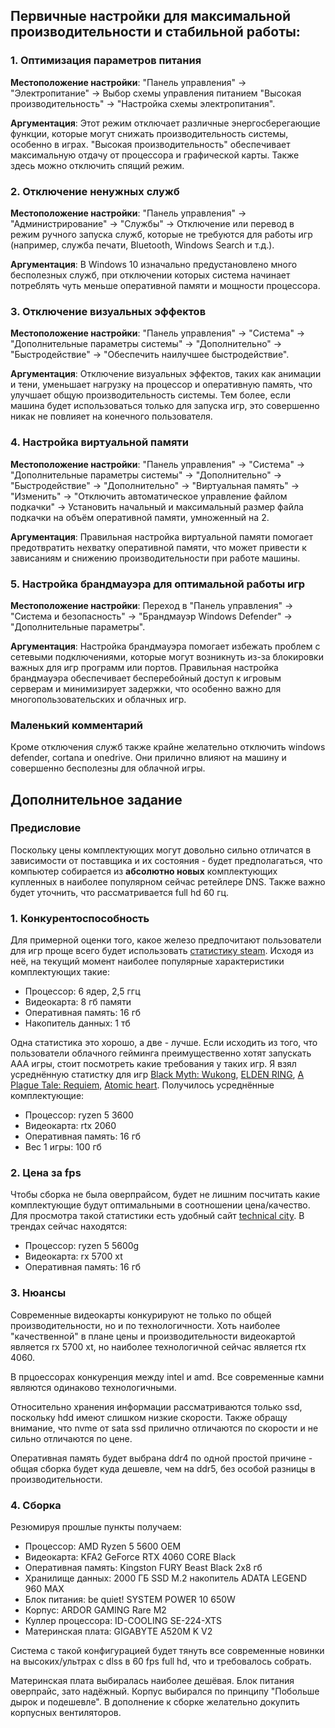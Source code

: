 ## Первичные настройки для максимальной производительности и стабильной работы:

### 1. Оптимизация параметров питания

**Местоположение настройки**: "Панель управления" -> "Электропитание" -> Выбор схемы управления питанием "Высокая производительность" -> "Настройка схемы электропитания".

**Аргументация**: Этот режим отключает различные энергосберегающие функции, которые могут снижать производительность системы, особенно в играх. "Высокая производительность" обеспечивает максимальную отдачу от процессора и графической карты. Также здесь можно отключить спящий режим.

### 2. Отключение ненужных служб

**Местоположение настройки**: "Панель управления" -> "Администрирование" -> "Службы" -> Отключение или перевод в режим ручного запуска служб, которые не требуются для работы игр (например, служба печати, Bluetooth, Windows Search и т.д.).

**Аргументация**: В Windows 10 изначально предустановлено много бесполезных служб, при отключении которых система начинает потреблять чуть меньше оперативной памяти и мощности процессора.

### 3. Отключение визуальных эффектов

**Местоположение настройки**: "Панель управления" -> "Система" -> "Дополнительные параметры системы" -> "Дополнительно" -> "Быстродействие" -> "Обеспечить наилучшее быстродействие".

**Аргументация**: Отключение визуальных эффектов, таких как анимации и тени, уменьшает нагрузку на процессор и оперативную память, что улучшает общую производительность системы. Тем более, если машина будет использоваться только для запуска игр, это совершенно никак не повлияет на конечного пользователя.

### 4. Настройка виртуальной памяти

**Местоположение настройки**: "Панель управления" -> "Система" -> "Дополнительные параметры системы" -> "Дополнительно" -> "Быстродействие" -> "Дополнительно" -> "Виртуальная память" -> "Изменить" -> "Отключить автоматическое управление файлом подкачки" -> Установить начальный и максимальный размер файла подкачки на объём оперативной памяти, умноженный на 2.

**Аргументация**: Правильная настройка виртуальной памяти помогает предотвратить нехватку оперативной памяти, что может привести к зависаниям и снижению производительности при работе машины.

### 5. Настройка брандмауэра для оптимальной работы игр

**Местоположение настройки**: Переход в "Панель управления" -> "Система и безопасность" -> "Брандмауэр Windows Defender" -> "Дополнительные параметры".

**Аргументация**: Настройка брандмауэра помогает избежать проблем с сетевыми подключениями, которые могут возникнуть из-за блокировки важных для игр программ или портов. Правильная настройка брандмауэра обеспечивает бесперебойный доступ к игровым серверам и минимизирует задержки, что особенно важно для многопользовательских и облачных игр.

### Маленький комментарий

Кроме отключения служб также крайне желательно отключить windows defender, cortana и onedrive. Они прилично влияют на машину и совершенно бесполезны для облачной игры.

## Дополнительное задание

### Предисловие

Поскольку цены комплектующих могут довольно сильно отличатся в зависимости от поставщика и их состояния - будет предполагаться, что компьютер собирается из **абсолютно новых** комплектующих купленных в наиболее популярном сейчас ретейлере DNS. Также важно будет уточнить, что рассматривается full hd 60 гц.

### 1. Конкурентоспособность

Для примерной оценки того, какое железо предпочитают пользователи для игр проще всего будет использовать [статистику steam](https://store.steampowered.com/hwsurvey/). Исходя из неё, на текущий момент наиболее популярные характеристики комплектующих такие:

- Процессор: 6 ядер, 2,5 ггц
- Видеокарта: 8 гб памяти
- Оперативная память: 16 гб
- Накопитель данных: 1 тб

Одна статистика это хорошо, а две - лучше. Если исходить из того, что пользователи облачного гейминга преимущественно хотят запускать ААА игры, стоит посмотреть какие требования у таких игр. Я взял усреднённую статистку для игр [Black Myth: Wukong](), [ELDEN RING](), [A Plague Tale: Requiem](), [Atomic heart](). Получилось усреднённые комплектующие:

- Процессор: ryzen 5 3600
- Видеокарта: rtx 2060
- Оперативная память: 16 гб
- Вес 1 игры: 100 гб

### 2. Цена за fps

Чтобы сборка не была оверпрайсом, будет не лишним посчитать какие комплектующие будут оптимальными в соотношении цена/качество. Для просмотра такой статистики есть удобный сайт [technical city](https://technical.city/ru). В трендах сейчас находятся:

- Процессор: ryzen 5 5600g
- Видеокарта: rx 5700 xt
- Оперативная память: 16 гб

### 3. Нюансы

Современные видеокарты конкурируют не только по общей производительности, но и по технологичности. Хоть наиболее "качественной" в плане цены и производительности видеокартой является rx 5700 xt, но наиболее технологичной сейчас является rtx 4060.

В прцоессорах конкуренция между intel и amd. Все современные камни являются одинаково технологичными.

Относительно хранения информации рассматриваются только ssd, поскольку hdd имеют слишком низкие скорости. Также обращу внимание, что nvme от sata ssd прилично отличаются по скорости и не сильно отличаются по цене.

Оперативная память будет выбрана ddr4 по одной простой причине - общая сборка будет куда дешевле, чем на ddr5, без особой разницы в производительности.

### 4. Сборка

Резюмируя прошлые пункты получаем:

- Процессор: AMD Ryzen 5 5600 OEM
- Видеокарта: KFA2 GeForce RTX 4060 CORE Black
- Оперативная память: Kingston FURY Beast Black 2x8 гб
- Хранилище данных: 2000 ГБ SSD M.2 накопитель ADATA LEGEND 960 MAX
- Блок питания: be quiet! SYSTEM POWER 10 650W
- Корпус: ARDOR GAMING Rare M2
- Куллер процессора: ID-COOLING SE-224-XTS
- Материнская плата: GIGABYTE A520M K V2

Система с такой конфигурацией будет тянуть все современные новинки на высоких/ультрах с dlss в 60 fps full hd, что и требовалось собрать.

Материнская плата выбиралась наиболее дешёвая. Блок питания оверпрайс, зато надёжный. Корпус выбирался по принципу "Побольше дырок и подешевле". В дополнение к сборке желательно докупить корпусных вентиляторов.

